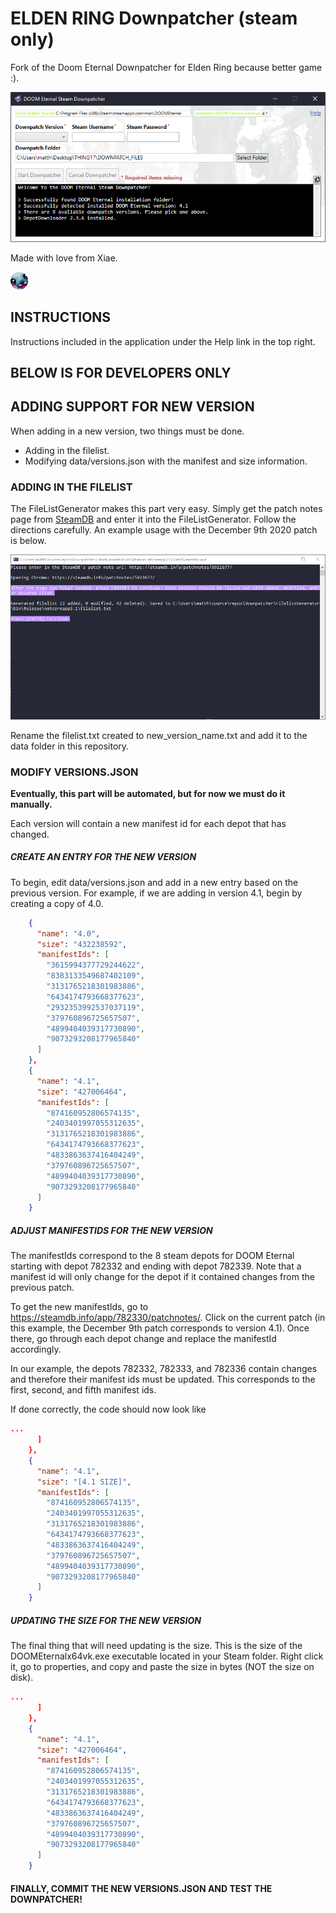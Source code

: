 

# ELDEN RING Downpatcher (steam only)
Fork of the Doom Eternal Downpatcher for Elden Ring because better game :).

![Preview](https://github.com/mcdalcin/DoomEternalDownpatcher/blob/master/Images/mainPreview.PNG?raw=true)


Made with love from Xiae.

  ![XiaeKawaii](https://github.com/mcdalcin/DoomEternalDownpatcher/blob/master/Images/kawaii.jpg?raw=true)

## INSTRUCTIONS

Instructions included in the application under the Help link in the top right.

## BELOW IS FOR DEVELOPERS ONLY

## ADDING SUPPORT FOR NEW VERSION

When adding in a new version, two things must be done.

 - Adding in the filelist.
 - Modifying data/versions.json with the manifest and size information.

### ADDING IN THE FILELIST

The FileListGenerator makes this part very easy. Simply get the patch notes page from [SteamDB](https://steamdb.info/app/782330/patchnotes/) and enter it into the FileListGenerator. Follow the directions carefully. An example usage with the December 9th 2020 patch is below.

![FileListGenerator](https://github.com/mcdalcin/DoomEternalDownpatcher/blob/master/Images/fileListGenerator.PNG?raw=true)

Rename the filelist.txt created to new_version_name.txt and add it to the data folder in this repository.

### MODIFY VERSIONS.JSON

**Eventually, this part will be automated, but for now we must do it manually.**

Each version will contain a new manifest id for each depot that has changed.

##### CREATE AN ENTRY FOR THE NEW VERSION
To begin, edit data/versions.json and add in a new entry based on the previous version.  For example, if we are adding in version 4.1, begin by creating a copy of 4.0.

```json
    {
      "name": "4.0",
      "size": "432238592",
      "manifestIds": [
        "3615994377729244622",
        "8383133549687402109",
        "3131765218301983886",
        "6434174793668377623",
        "2932353992537037119",
        "379760896725657507",
        "4899404039317730890",
        "9073293208177965840"
      ]
    },
    {
      "name": "4.1",
      "size": "427006464",
      "manifestIds": [
        "874160952806574135",
        "2403401997055312635",
        "3131765218301983886",
        "6434174793668377623",
        "4833863637416404249",
        "379760896725657507",
        "4899404039317730890",
        "9073293208177965840"
      ]
    }
```
##### ADJUST MANIFESTIDS FOR THE NEW VERSION

The manifestIds correspond to the 8 steam depots for DOOM Eternal starting with depot 782332 and ending with depot 782339. Note that a manifest id will only change for the depot if it contained changes from the previous patch.

To get the new manifestIds, go to https://steamdb.info/app/782330/patchnotes/. Click on the current patch (in this example, the December 9th patch corresponds to version 4.1). Once there, go through each depot change and replace the manifestId accordingly. 

In our example, the depots 782332, 782333, and 782336 contain changes and therefore their manifest ids must be updated. This corresponds to the first, second, and fifth manifest ids.

If done correctly, the code should now look like

```json
...
      ]
    },
    {
      "name": "4.1",
      "size": "[4.1 SIZE]",
      "manifestIds": [
        "874160952806574135",
        "2403401997055312635",
        "3131765218301983886",
        "6434174793668377623",
        "4833863637416404249",
        "379760896725657507",
        "4899404039317730890",
        "9073293208177965840"
      ]
    }
```
##### UPDATING THE SIZE FOR THE NEW VERSION
The final thing that will need updating is the size. This is the size of the DOOMEternalx64vk.exe executable located in your Steam folder. Right click it, go to properties, and copy and paste the size in bytes (NOT the size on disk).

```json
...
      ]
    },
    {
      "name": "4.1",
      "size": "427006464",
      "manifestIds": [
        "874160952806574135",
        "2403401997055312635",
        "3131765218301983886",
        "6434174793668377623",
        "4833863637416404249",
        "379760896725657507",
        "4899404039317730890",
        "9073293208177965840"
      ]
    }
```

#### FINALLY, COMMIT THE NEW VERSIONS.JSON AND TEST THE DOWNPATCHER!
